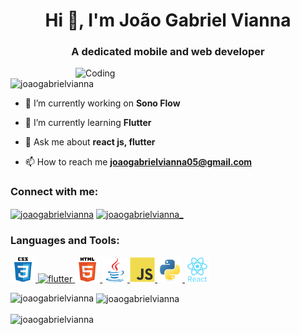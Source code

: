 <h1 align="center">Hi 👋, I'm João Gabriel Vianna</h1>
<h3 align="center">A dedicated mobile and web developer</h3>
<img align="right" alt="Coding" width="400" src="https://cdn.dribbble.com/users/1162077/screenshots/3848914/programmer.gif"/>

<p align="left"> <img src="https://komarev.com/ghpvc/?username=joaogabrielvianna&label=Profile%20views&color=0e75b6&style=flat" alt="joaogabrielvianna" /> </p>

- 🔭 I’m currently working on **Sono Flow**

- 🌱 I’m currently learning **Flutter**

- 💬 Ask me about **react js, flutter**

- 📫 How to reach me **joaogabrielvianna05@gmail.com**

<h3 align="left">Connect with me:</h3>
<p align="left">
<a href="https://linkedin.com/in/joaogabrielvianna" target="blank"><img align="center" src="https://raw.githubusercontent.com/rahuldkjain/github-profile-readme-generator/master/src/images/icons/Social/linked-in-alt.svg" alt="joaogabrielvianna" height="30" width="40" /></a>
<a href="https://instagram.com/joaogabrielvianna_" target="blank"><img align="center" src="https://raw.githubusercontent.com/rahuldkjain/github-profile-readme-generator/master/src/images/icons/Social/instagram.svg" alt="joaogabrielvianna_" height="30" width="40" /></a>
</p>

<h3 align="left">Languages and Tools:</h3>
<p align="left"> <a href="https://www.w3schools.com/css/" target="_blank" rel="noreferrer"> <img src="https://raw.githubusercontent.com/devicons/devicon/master/icons/css3/css3-original-wordmark.svg" alt="css3" width="40" height="40"/> </a> <a href="https://flutter.dev" target="_blank" rel="noreferrer"> <img src="https://www.vectorlogo.zone/logos/flutterio/flutterio-icon.svg" alt="flutter" width="40" height="40"/> </a> <a href="https://www.w3.org/html/" target="_blank" rel="noreferrer"> <img src="https://raw.githubusercontent.com/devicons/devicon/master/icons/html5/html5-original-wordmark.svg" alt="html5" width="40" height="40"/> </a> <a href="https://www.java.com" target="_blank" rel="noreferrer"> <img src="https://raw.githubusercontent.com/devicons/devicon/master/icons/java/java-original.svg" alt="java" width="40" height="40"/> </a> <a href="https://developer.mozilla.org/en-US/docs/Web/JavaScript" target="_blank" rel="noreferrer"> <img src="https://raw.githubusercontent.com/devicons/devicon/master/icons/javascript/javascript-original.svg" alt="javascript" width="40" height="40"/> </a> <a href="https://www.python.org" target="_blank" rel="noreferrer"> <img src="https://raw.githubusercontent.com/devicons/devicon/master/icons/python/python-original.svg" alt="python" width="40" height="40"/> </a> <a href="https://reactjs.org/" target="_blank" rel="noreferrer"> <img src="https://raw.githubusercontent.com/devicons/devicon/master/icons/react/react-original-wordmark.svg" alt="react" width="40" height="40"/> </a> </p>

<p><img align="left" src="https://github-readme-stats.vercel.app/api/top-langs?username=joaogabrielvianna&show_icons=true&locale=en&layout=compact" alt="joaogabrielvianna" /></p>

<p>&nbsp;<img align="center" src="https://github-readme-stats.vercel.app/api?username=joaogabrielvianna&show_icons=true&locale=en" alt="joaogabrielvianna" /></p>

<p><img align="center" src="https://github-readme-streak-stats.herokuapp.com/?user=joaogabrielvianna&" alt="joaogabrielvianna" /></p>


